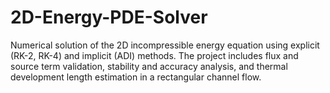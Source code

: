 # 2D-Energy-PDE-Solver
Numerical solution of the 2D incompressible energy equation using explicit (RK-2, RK-4) and implicit (ADI) methods. The project includes flux and source term validation, stability and accuracy analysis, and thermal development length estimation in a rectangular channel flow.
